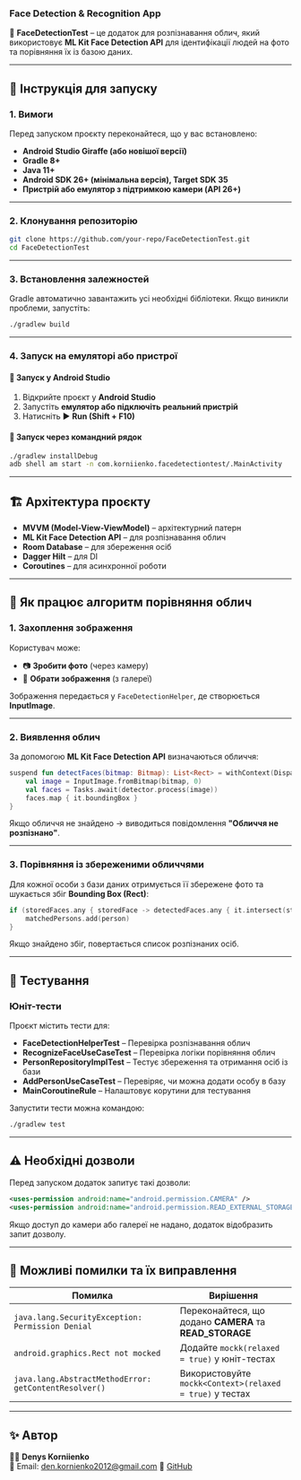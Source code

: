 ### **Face Detection & Recognition App**
📸 **FaceDetectionTest** – це додаток для розпізнавання облич, який використовує **ML Kit Face Detection API** для ідентифікації людей на фото та порівняння їх із базою даних.

---

## 🚀 **Інструкція для запуску**
### **1. Вимоги**
Перед запуском проєкту переконайтеся, що у вас встановлено:
- **Android Studio Giraffe (або новішої версії)**
- **Gradle 8+**
- **Java 11+**
- **Android SDK 26+ (мінімальна версія), Target SDK 35**
- **Пристрій або емулятор з підтримкою камери (API 26+)**

---

### **2. Клонування репозиторію**
```sh
git clone https://github.com/your-repo/FaceDetectionTest.git
cd FaceDetectionTest
```

---

### **3. Встановлення залежностей**
Gradle автоматично завантажить усі необхідні бібліотеки. Якщо виникли проблеми, запустіть:
```sh
./gradlew build
```

---

### **4. Запуск на емуляторі або пристрої**
#### 🔹 **Запуск у Android Studio**  
1. Відкрийте проєкт у **Android Studio**  
2. Запустіть **емулятор або підключіть реальний пристрій**  
3. Натисніть ▶ **Run (Shift + F10)**  

#### 🔹 **Запуск через командний рядок**
```sh
./gradlew installDebug
adb shell am start -n com.korniienko.facedetectiontest/.MainActivity
```

---

## 🏗 **Архітектура проєкту**
- **MVVM (Model-View-ViewModel)** – архітектурний патерн  
- **ML Kit Face Detection API** – для розпізнавання облич  
- **Room Database** – для збереження осіб  
- **Dagger Hilt** – для DI  
- **Coroutines** – для асинхронної роботи  

---

## 🤖 **Як працює алгоритм порівняння облич**
### **1. Захоплення зображення**
Користувач може:
- 📷 **Зробити фото** (через камеру)  
- 📁 **Обрати зображення** (з галереї)  

Зображення передається у `FaceDetectionHelper`, де створюється **InputImage**.

---

### **2. Виявлення облич**
За допомогою **ML Kit Face Detection API** визначаються обличчя:
```kotlin
suspend fun detectFaces(bitmap: Bitmap): List<Rect> = withContext(Dispatchers.IO) {
    val image = InputImage.fromBitmap(bitmap, 0)
    val faces = Tasks.await(detector.process(image))
    faces.map { it.boundingBox }
}
```
Якщо обличчя не знайдено → виводиться повідомлення **"Обличчя не розпізнано"**.

---

### **3. Порівняння із збереженими обличчями**
Для кожної особи з бази даних отримується її збережене фото та шукається збіг **Bounding Box (Rect)**:
```kotlin
if (storedFaces.any { storedFace -> detectedFaces.any { it.intersect(storedFace) } }) {
    matchedPersons.add(person)
}
```
Якщо знайдено збіг, повертається список розпізнаних осіб.

---

## 🧪 **Тестування**
### **Юніт-тести**
Проєкт містить тести для:
- **FaceDetectionHelperTest** – Перевірка розпізнавання облич
- **RecognizeFaceUseCaseTest** – Перевірка логіки порівняння облич
- **PersonRepositoryImplTest** – Тестує збереження та отримання осіб із бази
- **AddPersonUseCaseTest** – Перевіряє, чи можна додати особу в базу
- **MainCoroutineRule** – Налаштовує корутини для тестування 

Запустити тести можна командою:
```sh
./gradlew test
```

---

## ⚠ **Необхідні дозволи**
Перед запуском додаток запитує такі дозволи:
```xml
<uses-permission android:name="android.permission.CAMERA" />
<uses-permission android:name="android.permission.READ_EXTERNAL_STORAGE"/>
```
Якщо доступ до камери або галереї не надано, додаток відобразить запит дозволу.

---

## 📌 **Можливі помилки та їх виправлення**
| Помилка | Вирішення |
|---------|-----------|
| `java.lang.SecurityException: Permission Denial` | Переконайтеся, що додано **CAMERA** та **READ_STORAGE** |
| `android.graphics.Rect not mocked` | Додайте `mockk(relaxed = true)` у юніт-тестах |
| `java.lang.AbstractMethodError: getContentResolver()` | Використовуйте `mockk<Context>(relaxed = true)` у тестах |

---

## ✨ **Автор**
👨‍💻 **Denys Korniienko**  
📧 Email: den.kornienko2012@gmail.com
🔗 [GitHub](https://github.com/Reksagon)  

